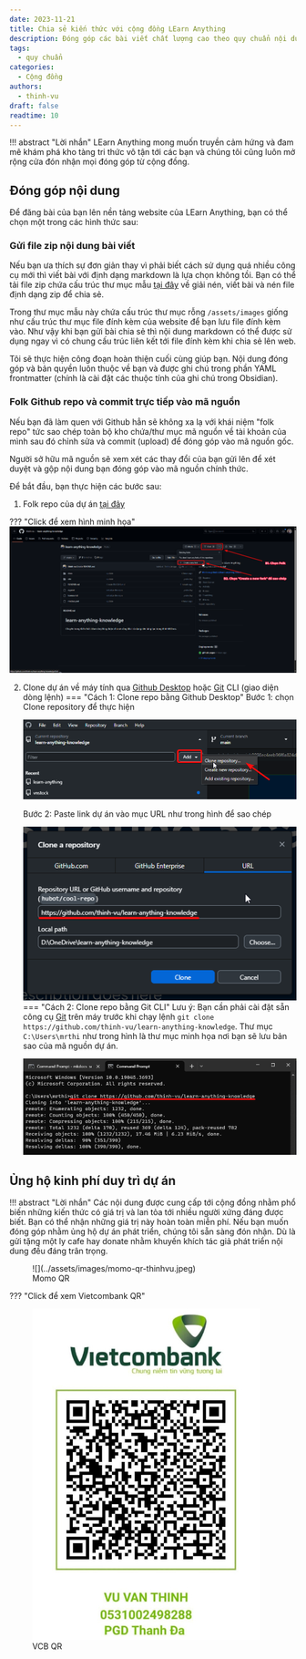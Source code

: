 ```yaml
---
date: 2023-11-21
title: Chia sẻ kiến thức với cộng đồng LEarn Anything
description: Đóng góp các bài viết chất lượng cao theo quy chuẩn nội dung để chia sẻ kiến thức hữu ích với cộng đồng.
tags:
  - quy chuẩn
categories:
  - Cộng đồng
authors:
  - thinh-vu
draft: false
readtime: 10
---
```

!!! abstract "Lời nhắn"
	LEarn Anything mong muốn truyền cảm hứng và đam mê khám phá kho tàng tri thức vô tận tới các bạn và chúng tôi cũng luôn mở rộng cửa đón nhận mọi đóng góp từ cộng đồng.

## Đóng góp nội dung

Để đăng bài của bạn lên nền tảng website của LEarn Anything, bạn có thể chọn một trong các hình thức sau:

### Gửi file zip nội dung bài viết

Nếu bạn ưa thích sự đơn giản thay vì phải biết cách sử dụng quá nhiều công cụ mới thì viết bài với định dạng markdown là lựa chọn không tồi. Bạn có thể tải file zip chứa cấu trúc thư mục mẫu [tại đây](https://github.com/thinh-vu/learn-anything-knowledge/raw/main/docs/assets/post-folder-template.zip) về giải nén, viết bài và nén file định dạng zip để chia sẻ.

Trong thư mục mẫu này chứa cấu trúc thư mục rỗng `/assets/images` giống như cấu trúc thư mục file đính kèm của website để bạn lưu file đính kèm vào. Như vậy khi bạn gửi bài chia sẻ thì nội dung markdown có thể được sử dụng ngay vì có chung cấu trúc liên kết tới file đính kèm khi chia sẻ lên web.

Tôi sẽ thực hiện công đoạn hoàn thiện cuối cùng giúp bạn. Nội dung đóng góp và bản quyền luôn thuộc về bạn và được ghi chú trong phần YAML frontmatter (chính là cài đặt các thuộc tính của ghi chú trong Obsidian). 

### Folk Github repo và commit trực tiếp vào mã nguồn

Nếu bạn đã làm quen với Github hẳn sẽ không xa lạ với khái niệm "folk repo" tức sao chép toàn bộ kho chứa/thư mục mã nguồn về tài khoản của mình sau đó chỉnh sửa và commit (upload) để đóng góp vào mã nguồn gốc. 

Người sở hữu mã nguồn sẽ xem xét các thay đổi của bạn gửi lên để xét duyệt và gộp nội dung bạn đóng góp vào mã nguồn chính thức.

Để bắt đầu, bạn thực hiện các bước sau:

1. Folk repo của dự án [tại đây](https://github.com/thinh-vu/learn-anything-knowledge)

??? "Click để xem hình minh họa"
	![](../assets/images/folk-repo-du-an-learn-anything-qua-github.png)

2. Clone dự án về máy tính qua [Github Desktop](https://desktop.github.com/) hoặc [Git](https://git-scm.com/downloads) CLI (giao diện dòng lệnh)
=== "Cách 1: Clone repo bằng Github Desktop"
	Bước 1: chọn Clone repository để thực hiện
	
	 ![](../assets/images/chon-clone-repo-tren-github-desktop.png)
	
	  Bước 2: Paste link dự án vào mục URL như trong hình để sao chép
  
	![](../assets/images/clone-repo-github-qua-github-desktop.png)
=== "Cách 2: Clone repo bằng Git CLI"
	Lưu ý: Bạn cần phải cài đặt sẵn công cụ [Git](https://git-scm.com/downloads) trên máy trước khi chạy lệnh `git clone https://github.com/thinh-vu/learn-anything-knowledge`. Thư mục `C:\Users\mrthi` như trong hình là thư mục minh họa nơi bạn sẽ lưu bản sao của mã nguồn dự án.
	
	![](../assets/images/clone-repo-github-qua-git-cli-cua-so-lenh.png)
## Ủng hộ kinh phí duy trì dự án
!!! abstract "Lời nhắn"
	Các nội dung được cung cấp tới cộng đồng nhằm phổ biến những kiến thức có giá trị và lan tỏa tới nhiều người xứng đáng được biết. Bạn có thể nhận những giá trị này hoàn toàn miễn phí. Nếu bạn muốn đóng góp nhằm ủng hộ dự án phát triển, chúng tôi sẵn sàng đón nhận. Dù là gửi tặng một ly cafe hay donate nhằm khuyến khích tác giả phát triển nội dung đều đáng trân trọng.


<figure markdown>
  ![](../assets/images/momo-qr-thinhvu.jpeg)
  <figcaption>Momo QR</figcaption>
</figure>

??? "Click để xem Vietcombank QR"
	<figure markdown>
	  ![](../assets/images/vcb-qr-thinhvu.jpg)
	  <figcaption>VCB QR</figcaption>
	</figure>

